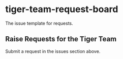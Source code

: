 # tiger-team-request-board
The issue template for requests.

## Raise Requests for the Tiger Team
Submit a request in the issues section above.
